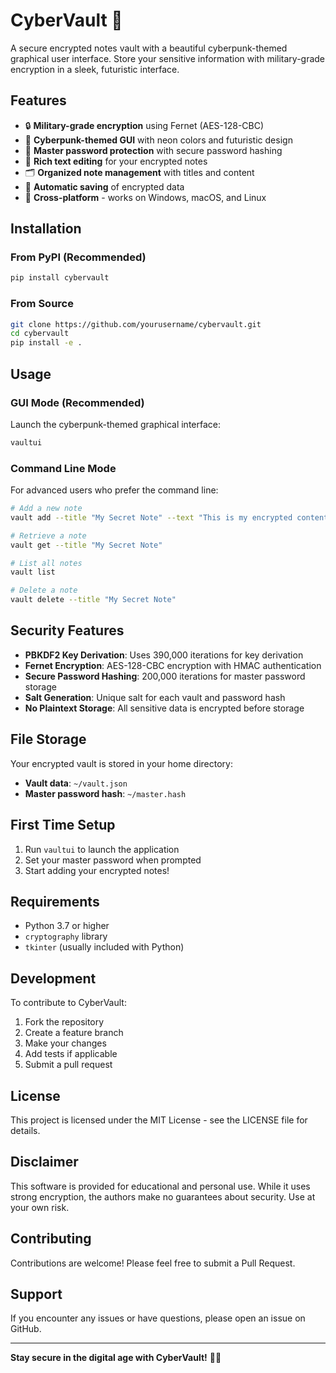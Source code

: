 # CyberVault 🔐

A secure encrypted notes vault with a beautiful cyberpunk-themed graphical user interface. Store your sensitive information with military-grade encryption in a sleek, futuristic interface.

## Features

- 🔒 **Military-grade encryption** using Fernet (AES-128-CBC)
- 🎨 **Cyberpunk-themed GUI** with neon colors and futuristic design
- 🔐 **Master password protection** with secure password hashing
- 📝 **Rich text editing** for your encrypted notes
- 🗂️ **Organized note management** with titles and content
- 💾 **Automatic saving** of encrypted data
- 🚀 **Cross-platform** - works on Windows, macOS, and Linux

## Installation

### From PyPI (Recommended)

```bash
pip install cybervault
```

### From Source

```bash
git clone https://github.com/yourusername/cybervault.git
cd cybervault
pip install -e .
```

## Usage

### GUI Mode (Recommended)

Launch the cyberpunk-themed graphical interface:

```bash
vaultui
```

### Command Line Mode

For advanced users who prefer the command line:

```bash
# Add a new note
vault add --title "My Secret Note" --text "This is my encrypted content"

# Retrieve a note
vault get --title "My Secret Note"

# List all notes
vault list

# Delete a note
vault delete --title "My Secret Note"
```

## Security Features

- **PBKDF2 Key Derivation**: Uses 390,000 iterations for key derivation
- **Fernet Encryption**: AES-128-CBC encryption with HMAC authentication
- **Secure Password Hashing**: 200,000 iterations for master password storage
- **Salt Generation**: Unique salt for each vault and password hash
- **No Plaintext Storage**: All sensitive data is encrypted before storage

## File Storage

Your encrypted vault is stored in your home directory:
- **Vault data**: `~/vault.json`
- **Master password hash**: `~/master.hash`

## First Time Setup

1. Run `vaultui` to launch the application
2. Set your master password when prompted
3. Start adding your encrypted notes!

## Requirements

- Python 3.7 or higher
- `cryptography` library
- `tkinter` (usually included with Python)

## Development

To contribute to CyberVault:

1. Fork the repository
2. Create a feature branch
3. Make your changes
4. Add tests if applicable
5. Submit a pull request

## License

This project is licensed under the MIT License - see the LICENSE file for details.

## Disclaimer

This software is provided for educational and personal use. While it uses strong encryption, the authors make no guarantees about security. Use at your own risk.

## Contributing

Contributions are welcome! Please feel free to submit a Pull Request.

## Support

If you encounter any issues or have questions, please open an issue on GitHub.

---

**Stay secure in the digital age with CyberVault!** 🔐✨ 